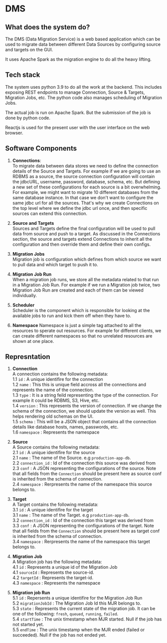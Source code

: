 # DMS

## What does the system do?

The DMS (Data Migration Service) is a web based application which can be used to migrate data between different Data Sources by configuring source and targets on the GUI.

It uses Apache Spark as the migration engine to do all the heavy lifting.

## Tech stack

The system uses python 3.9 to do all the work at the backend. This includes exposing REST endpoints to manage Connection, Source & Targets, Migration Jobs, etc. The python code also manages scheduling of Migration Jobs.

The actual job is run on Apache Spark. But the submission of the job is done by python code.

Reactjs is used for the present user with the user interface on the web browser.


## Software Components

1. **Connections**: \
   To migrate data between data stores we need to define the connection details of the Source and Targets. For example if we are going to use an RDBMS as a source, the source connection configuration will contain the jdbcURL, username, password, database, schema, etc. But defining a new set of these configurations for each source is a bit overwhelming. For example, we might want to migrate 10 different databases from the same database instance. In that case we don't want to configure the same jdbc url for all the sources.
   That's why we create Connections on the top level where we define the jdbc url once, and then specific sources can extend this connection.

2. **Source and Targets** \
   Sources and Targets define the final configuration will be used to pull data from source and push to a target. As discussed in the Connections section, the source and targets extend Connections to inherit all the configuration and then override them and define their own configs.

3. **Migration Jobs** \
   Migration job is configuration which defines from which source we want to pull data and which target to push it to.

4. **Migration Job Run** \
   When a migration job runs, we store all the metadata related to that run in a Migration Job Run. For example if we run a Migration job twice, two Migration Job Run are created and each of them can be viewed individually.

5. **Scheduler** \
   Scheduler is the component which is responsible for looking at the available jobs to run and kick them off when they have to.

6. **Namespace**
   Namespace is just a simple tag attached to all the resources to sperate out resources. For example for different clients, we can create different namespaces so that no unrelated resources are shown at one place.

## Represntation
1. **Connection** \
   A connection contains the following metadata: \
   1.1 `id` : A unique identifire for the connection \
   1.2 `name` : This this is unique field accross all the connections and represents the name of the connection. \
   1.3 `type` : It is a string feild representing the type of the connection. For example it could be RDBMS, S3, Hive, etc. \
   1.4 `version` : This represents the version of connection. If we change the schema of the connection, we should update the version as well. This helps rendering old schemas on the UI. \
   1.5 `schema` : This will be a JSON object that contains all the connection details like database hosts, names, passwords, etc. \
   1.6 `namespace` : Represents the namespace

2. **Source** \
   A Source contains the following metadata: \
   2.1 `id` : A unique identifire for the source \
   2.1 `name` : The name of the Source. e.g `production-app-db`. \
   2.2 `connection_id` : Id of the connection this source was derived from \
   2.3 `conf` : A JSON representing the configurations of the source. Note that all fields from the `Connection` should be present here as source conf is inherited from the schema of connection. \
   2.4 `namespace` : Rerpresents the name of the namespace this source belongs to.

3. **Target** \
   A Target contains the following metadata: \
   3.1 `id` : A unique identifire for the target \
   3.1 `name` : The name of the Target. e.g `production-app-db`. \
   3.2 `connection_id` : Id of the connection this target was derived from \
   3.3 `conf` : A JSON representing the configurations of the target. Note that all fields from the `Connection` should be present here as target conf is inherited from the schema of connection. \
   3.4 `namespace` : Rerpresents the name of the namespace this target belongs to.

4. **Migration Job** \
   A Migration job has the following metadata: \
   4.1 `id` : Represents a unique id of the Migration Job \
   4.1 `sourceId` : Represents the source-id. \
   4.2 `targetId` : Represents the target-id. \
   4.3 `namespace` : Represents the namespace

5. **Migration job Run** \
   5.1 `id` : Repersents a unique identifire for the Migration Job Run \
   5.2 `migrationJobId` : The Migration Job Id this MJR belongs to. \
   5.3 `state` : Represents the current state of the migration job. It can be one of the following: `fresh`, `queued`, `running`, `failed`. \
   5.4 `startTime` : The unix timestamp when MJR started. Null if the job has not started yet. \
   5.5 `endTime` : The unix timestamp when the MJR ended (failed or succeeded). Null if the job has not ended yet.



